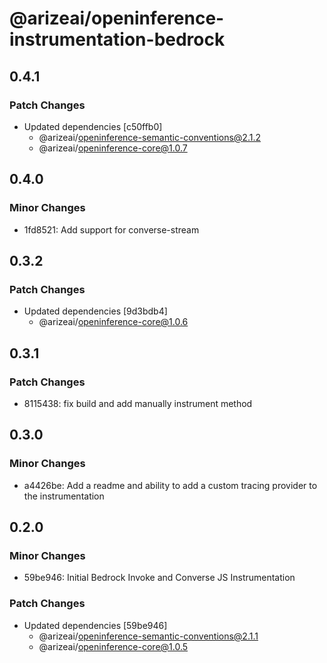 # @arizeai/openinference-instrumentation-bedrock

## 0.4.1

### Patch Changes

- Updated dependencies [c50ffb0]
  - @arizeai/openinference-semantic-conventions@2.1.2
  - @arizeai/openinference-core@1.0.7

## 0.4.0

### Minor Changes

- 1fd8521: Add support for converse-stream

## 0.3.2

### Patch Changes

- Updated dependencies [9d3bdb4]
  - @arizeai/openinference-core@1.0.6

## 0.3.1

### Patch Changes

- 8115438: fix build and add manually instrument method

## 0.3.0

### Minor Changes

- a4426be: Add a readme and ability to add a custom tracing provider to the instrumentation

## 0.2.0

### Minor Changes

- 59be946: Initial Bedrock Invoke and Converse JS Instrumentation

### Patch Changes

- Updated dependencies [59be946]
  - @arizeai/openinference-semantic-conventions@2.1.1
  - @arizeai/openinference-core@1.0.5
